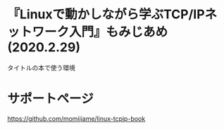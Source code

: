 # 『Linuxで動かしながら学ぶTCP/IPネットワーク入門』もみじあめ　(2020.2.29)

タイトルの本で使う環境

# サポートページ
https://github.com/momijiame/linux-tcpip-book
